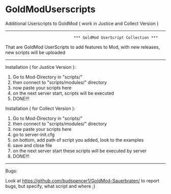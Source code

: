 # GoldModUserscripts
Additional Userscripts to GoldMod ( work in Justice and Collect Version )

------------------------------------------------------------------------------

                                  *** GoldMod UserScript Collection ***
                                  
That are GoldMod UserScripts to add features to Mod, with new releases, new scripts will be uploaded

------------------------------------------------------------------------------

Installation ( for Justice Version ):

  1. Go to Mod-Directory in "scripts/" 
  2. then connect to "scripts/modules/" directory
  3. now paste your scripts here
  4. on the next server start, scripts will be executed
  5. DONE!!!

Installation ( for Collect Version ):

  1. Go to Mod-Directory in "scripts/" 
  2. then connect to "scripts/modules/" directory
  3. now paste your scripts here
  4. go to server-init.cfg
  5. on bottom, add path of script you added, look to the examples
  6. save and close file
  7. on the next server start these scripts will be executed by server
  8. DONE!!!

------------------------------------------------------------------------------

Bugs: 

Look at https://github.com/budspencer1/GoldMod-Sauerbraten/ to report bugs, but specify, what script and where ;)

